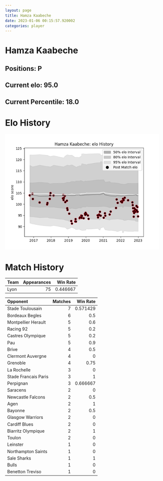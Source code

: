 ```yaml
---  
layout: page  
title: Hamza Kaabeche  
date: 2023-01-06 00:15:57.920002  
categories: player  
---
```

# Hamza Kaabeche

## Positions: P

## Current elo: 95.0

## Current Percentile: 18.0

# Elo History


![elo history](history_HamzaKaabeche.png)
# Match History


| Team   |   Appearances |   Win Rate |
|:-------|--------------:|-----------:|
| Lyon   |            75 |   0.446667 |

| Opponent             |   Matches |   Win Rate |
|:---------------------|----------:|-----------:|
| Stade Toulousain     |         7 |   0.571429 |
| Bordeaux Begles      |         6 |   0.5      |
| Montpellier Herault  |         5 |   0.6      |
| Racing 92            |         5 |   0.2      |
| Castres Olympique    |         5 |   0.2      |
| Pau                  |         5 |   0.9      |
| Brive                |         4 |   0.5      |
| Clermont Auvergne    |         4 |   0        |
| Grenoble             |         4 |   0.75     |
| La Rochelle          |         3 |   0        |
| Stade Francais Paris |         3 |   1        |
| Perpignan            |         3 |   0.666667 |
| Saracens             |         2 |   0        |
| Newcastle Falcons    |         2 |   0.5      |
| Agen                 |         2 |   1        |
| Bayonne              |         2 |   0.5      |
| Glasgow Warriors     |         2 |   0        |
| Cardiff Blues        |         2 |   0        |
| Biarritz Olympique   |         2 |   1        |
| Toulon               |         2 |   0        |
| Leinster             |         1 |   0        |
| Northampton Saints   |         1 |   0        |
| Sale Sharks          |         1 |   1        |
| Bulls                |         1 |   0        |
| Benetton Treviso     |         1 |   0        |